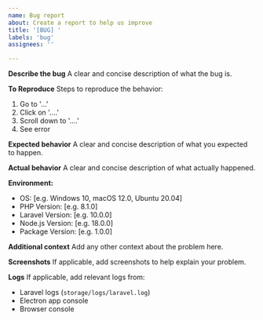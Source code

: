 ```yaml
---
name: Bug report
about: Create a report to help us improve
title: '[BUG] '
labels: 'bug'
assignees: ''

---
```


**Describe the bug**
A clear and concise description of what the bug is.

**To Reproduce**
Steps to reproduce the behavior:
1. Go to '...'
2. Click on '....'
3. Scroll down to '....'
4. See error

**Expected behavior**
A clear and concise description of what you expected to happen.

**Actual behavior**
A clear and concise description of what actually happened.

**Environment:**
 - OS: [e.g. Windows 10, macOS 12.0, Ubuntu 20.04]
 - PHP Version: [e.g. 8.1.0]
 - Laravel Version: [e.g. 10.0.0]
 - Node.js Version: [e.g. 18.0.0]
 - Package Version: [e.g. 1.0.0]

**Additional context**
Add any other context about the problem here.

**Screenshots**
If applicable, add screenshots to help explain your problem.

**Logs**
If applicable, add relevant logs from:
- Laravel logs (`storage/logs/laravel.log`)
- Electron app console
- Browser console 